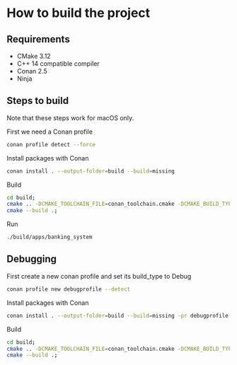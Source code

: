 # How to build the project

## Requirements
- CMake 3.12
- C++ 14 compatible compiler
- Conan 2.5
- Ninja

## Steps to build
Note that these steps work for macOS only.

First we need a Conan profile 
```bash
conan profile detect --force
```
Install packages with Conan
```bash
conan install . --output-folder=build --build=missing
```
Build
```bash
cd build;
cmake .. -DCMAKE_TOOLCHAIN_FILE=conan_toolchain.cmake -DCMAKE_BUILD_TYPE=Release -GNinja;
cmake --build .;
```
Run
```bash
./build/apps/banking_system
```

## Debugging
First create a new conan profile and set its build_type to Debug
```bash
conan profile new debugprofile --detect   
```


Install packages with Conan
```bash
conan install . --output-folder=build --build=missing -pr debugprofile
```
Build
```bash
cd build;
cmake .. -DCMAKE_TOOLCHAIN_FILE=conan_toolchain.cmake -DCMAKE_BUILD_TYPE=Debug -GNinja;
cmake --build .;
```

